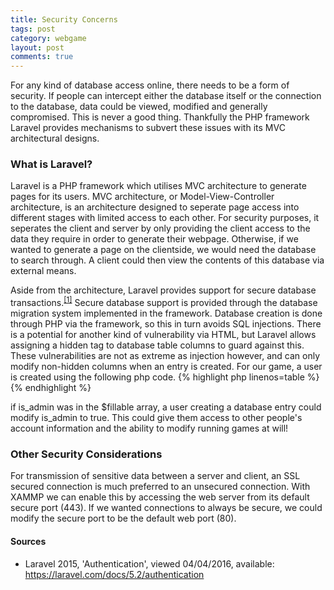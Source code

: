 ```yaml
---
title: Security Concerns
tags: post
category: webgame
layout: post
comments: true
---
```


<p>For any kind of database access online, there needs to be a form of security. If people can intercept either the database itself or the connection to the database, data could be viewed, modified and generally compromised. This is never a good thing. Thankfully the PHP framework Laravel provides mechanisms to subvert these issues with its MVC architectural designs.</p>

<h3>What is Laravel?</h3>
<p>Laravel is a PHP framework which utilises MVC architecture to generate pages for its users. MVC architecture, or Model-View-Controller architecture, is an architecture designed to seperate page access into different stages with limited access to each other. For security purposes, it seperates the client and server by only providing the client access to the data they require in order to generate their webpage. Otherwise, if we wanted to generate a page on the clientside, we would need the database to search through. A client could then view the contents of this database via external means.</p>

<p>Aside from the architecture, Laravel provides support for secure database transactions.<sup><a href="#s1">[1]</a></sup> Secure database support is provided through the database migration system implemented in the framework. Database creation is done through PHP via the framework, so this in turn avoids SQL injections. There is a potential for another kind of vulnerability via HTML, but Laravel allows assigning a hidden tag to database table columns to guard against this. These vulnerabilities are not as extreme as injection however, and can only modify non-hidden columns when an entry is created. For our game, a user is created using the following php code. 
{% highlight php linenos=table %}
<?php
class User extends Model {
	protected $fillable = [ 'name', 'email', 'password', ];
	protected $hidden = [ 'password', 'remember_token', 'is_admin', ];
}
?>
{% endhighlight %}
<p>if is_admin was in the $fillable array, a user creating a database entry could modify is_admin to true. This could give them access to other people's account information and the ability to modify running games at will!</p>

<h3>Other Security Considerations</h3>
<p>For transmission of sensitive data between a server and client, an SSL secured connection is much preferred to an unsecured connection. With XAMMP we can enable this by accessing the web server from its default secure port (443). If we wanted connections to always be secure, we could modify the secure port to be the default web port (80).</p>

<h4>Sources</h4>
<ul class="sources">
  <li id="s1">Laravel 2015, 'Authentication', viewed 04/04/2016, available: <a href="https://laravel.com/docs/5.2/authentication">https://laravel.com/docs/5.2/authentication</a></li>
</ul>

